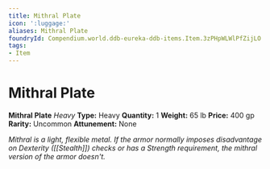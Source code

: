 ```yaml
---
title: Mithral Plate
icon: ':luggage:'
aliases: Mithral Plate
foundryId: Compendium.world.ddb-eureka-ddb-items.Item.3zPHpWLWlPfZijLO
tags:
- Item
---
```


# Mithral Plate

**Mithral Plate**
_Heavy_
**Type:** Heavy
**Quantity:** 1
**Weight:** 65 lb
**Price:** 400 gp
**Rarity:** Uncommon
**Attunement:** None

*Mithral is a light, flexible metal. If the armor normally imposes disadvantage on Dexterity ([[Stealth]]) checks or has a Strength requirement, the mithral version of the armor doesn't.*